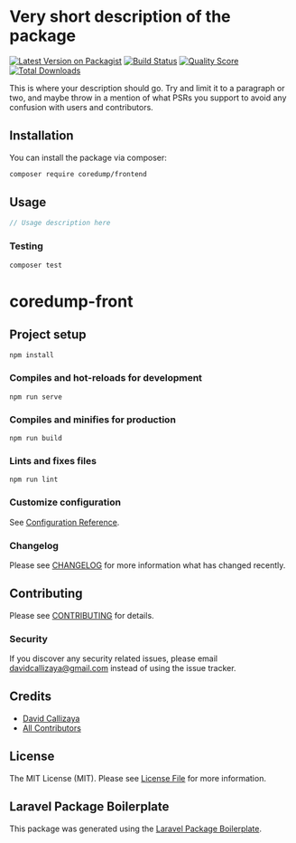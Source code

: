 # Very short description of the package

[![Latest Version on Packagist](https://img.shields.io/packagist/v/coredump/frontend.svg?style=flat-square)](https://packagist.org/packages/coredump/frontend)
[![Build Status](https://img.shields.io/travis/coredump/frontend/master.svg?style=flat-square)](https://travis-ci.org/coredump/frontend)
[![Quality Score](https://img.shields.io/scrutinizer/g/coredump/frontend.svg?style=flat-square)](https://scrutinizer-ci.com/g/coredump/frontend)
[![Total Downloads](https://img.shields.io/packagist/dt/coredump/frontend.svg?style=flat-square)](https://packagist.org/packages/coredump/frontend)

This is where your description should go. Try and limit it to a paragraph or two, and maybe throw in a mention of what PSRs you support to avoid any confusion with users and contributors.

## Installation

You can install the package via composer:

```bash
composer require coredump/frontend
```

## Usage

``` php
// Usage description here
```

### Testing

``` bash
composer test
```
# coredump-front

## Project setup
```
npm install
```

### Compiles and hot-reloads for development
```
npm run serve
```

### Compiles and minifies for production
```
npm run build
```

### Lints and fixes files
```
npm run lint
```

### Customize configuration
See [Configuration Reference](https://cli.vuejs.org/config/).

### Changelog

Please see [CHANGELOG](CHANGELOG.md) for more information what has changed recently.

## Contributing

Please see [CONTRIBUTING](CONTRIBUTING.md) for details.

### Security

If you discover any security related issues, please email davidcallizaya@gmail.com instead of using the issue tracker.

## Credits

- [David Callizaya](https://github.com/coredump)
- [All Contributors](../../contributors)

## License

The MIT License (MIT). Please see [License File](LICENSE.md) for more information.

## Laravel Package Boilerplate

This package was generated using the [Laravel Package Boilerplate](https://laravelpackageboilerplate.com).